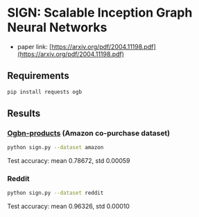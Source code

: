 SIGN: Scalable Inception Graph Neural Networks
===============

- paper link: [https://arxiv.org/pdf/2004.11198.pdf](https://arxiv.org/pdf/2004.11198.pdf)

Requirements
----------------

```bash
pip install requests ogb
```

Results
---------------
### [Ogbn-products](https://ogb.stanford.edu/docs/nodeprop/#ogbn-products) (Amazon co-purchase dataset)

```bash
python sign.py --dataset amazon
```

Test accuracy: mean 0.78672, std 0.00059

### Reddit
```bash
python sign.py --dataset reddit
```

Test accuracy: mean 0.96326, std 0.00010
